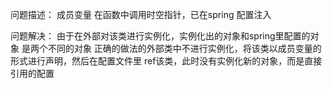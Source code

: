 问题描述：
成员变量 在函数中调用时空指针，已在spring 配置注入

问题解决：
由于在外部对该类进行实例化，实例化出的对象和spring里配置的对象  是两个不同的对象
正确的做法的外部类中不进行实例化，将该类以成员变量的形式进行声明，然后在配置文件里 ref该类，此时没有实例化新的对象，而是直接引用的配置